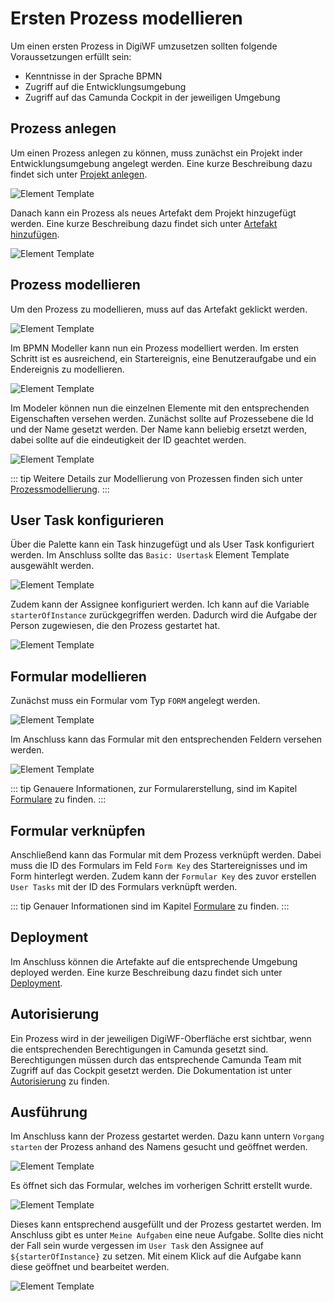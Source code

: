 # Ersten Prozess modellieren

Um einen ersten Prozess in DigiWF umzusetzen sollten folgende Voraussetzungen erfüllt sein:

- Kenntnisse in der Sprache BPMN
- Zugriff auf die Entwicklungsumgebung
- Zugriff auf das Camunda Cockpit in der jeweiligen Umgebung

## Prozess anlegen

Um einen Prozess anlegen zu können, muss zunächst ein Projekt inder Entwicklungsumgebung angelegt werden.
Eine kurze Beschreibung dazu findet sich unter [Projekt anlegen](/modeling/plattform/project/#projekt-anlegen).

![Element Template](~@source/modeling/guides/modeling-first-process/project-create.png)

Danach kann ein Prozess als neues Artefakt dem Projekt hinzugefügt werden.
Eine kurze Beschreibung dazu findet sich unter [Artefakt hinzufügen](/modeling/plattform/artefact/#artefakt-hinzufugen).

![Element Template](~@source/modeling/guides/modeling-first-process/artefact-create.png)

## Prozess modellieren

Um den Prozess zu modellieren, muss auf das Artefakt geklickt werden.

![Element Template](~@source/modeling/guides/modeling-first-process/artefact-open-process.png)

Im BPMN Modeller kann nun ein Prozess modelliert werden.
Im ersten Schritt ist es ausreichend, ein Startereignis, eine Benutzeraufgabe und ein Endereignis zu modellieren.

![Element Template](~@source/modeling/guides/modeling-first-process/process-create.png)

Im Modeler können nun die einzelnen Elemente mit den entsprechenden Eigenschaften versehen werden.
Zunächst sollte auf Prozessebene die Id und der Name gesetzt werden.
Der Name kann beliebig ersetzt werden, dabei sollte auf die eindeutigkeit der ID geachtet werden.

![Element Template](~@source/modeling/guides/modeling-first-process/process-properties.png)

::: tip
Weitere Details zur Modellierung von Prozessen finden sich unter [Prozessmodellierung](/modeling/processes/modeling/).
:::

## User Task konfigurieren

Über die Palette kann ein Task hinzugefügt und als User Task konfiguriert werden.
Im Anschluss sollte das ``Basic: Usertask`` Element Template ausgewählt werden.

![Element Template](~@source/modeling/guides/modeling-first-process/task-create.png)

Zudem kann der Assignee konfiguriert werden.
Ich kann auf die Variable ``starterOfInstance`` zurückgegriffen werden.
Dadurch wird die Aufgabe der Person zugewiesen, die den Prozess gestartet hat.

![Element Template](~@source/modeling/guides/modeling-first-process/task-properties.png)

## Formular modellieren

Zunächst muss ein Formular vom Typ `FORM` angelegt werden.

![Element Template](~@source/modeling/guides/modeling-first-process/form-create.png)

Im Anschluss kann das Formular mit den entsprechenden Feldern versehen werden.

![Element Template](~@source/modeling/guides/modeling-first-process/form-properties.png)

::: tip
Genauere Informationen, zur Formularerstellung, sind im Kapitel [Formulare](/modeling/forms/) zu finden.
:::

## Formular verknüpfen

Anschließend kann das Formular mit dem Prozess verknüpft werden.
Dabei muss die ID des Formulars im Feld `Form Key` des Startereignisses und im Form hinterlegt werden.
Zudem kann der `Formular Key` des zuvor erstellen `User Tasks` mit der ID des Formulars verknüpft werden.

::: tip
Genauer Informationen sind im Kapitel [Formulare](/modeling/forms/#formulare-mit-bpmn-modellen-verknupfen) zu finden.
:::

## Deployment

Im Anschluss können die Artefakte auf die entsprechende Umgebung deployed werden.
Eine kurze Beschreibung dazu findet sich unter [Deployment](/modeling/plattform/deployment/).

## Autorisierung

Ein Prozess wird in der jeweiligen DigiWF-Oberfläche erst sichtbar, wenn die entsprechenden Berechtigungen in Camunda
gesetzt sind.
Berechtigungen müssen durch das entsprechende Camunda Team mit Zugriff auf das Cockpit gesetzt werden.
Die Dokumentation ist unter [Autorisierung](/modeling/processes/authorization/#autorisierung-von-prozessen) zu finden.

## Ausführung

Im Anschluss kann der Prozess gestartet werden.
Dazu kann untern ``Vorgang starten`` der Prozess anhand des Namens gesucht und geöffnet werden.

![Element Template](~@source/modeling/guides/modeling-first-process/process-start.png)

Es öffnet sich das Formular, welches im vorherigen Schritt erstellt wurde.

![Element Template](~@source/modeling/guides/modeling-first-process/process-form.png)

Dieses kann entsprechend ausgefüllt und der Prozess gestartet werden.
Im Anschluss gibt es unter ``Meine Aufgaben`` eine neue Aufgabe.
Sollte dies nicht der Fall sein wurde vergessen im ``User Task`` den Assignee auf `${starterOfInstance}` zu setzen.
Mit einem Klick auf die Aufgabe kann diese geöffnet und bearbeitet werden.

![Element Template](~@source/modeling/guides/modeling-first-process/task-open.png)
